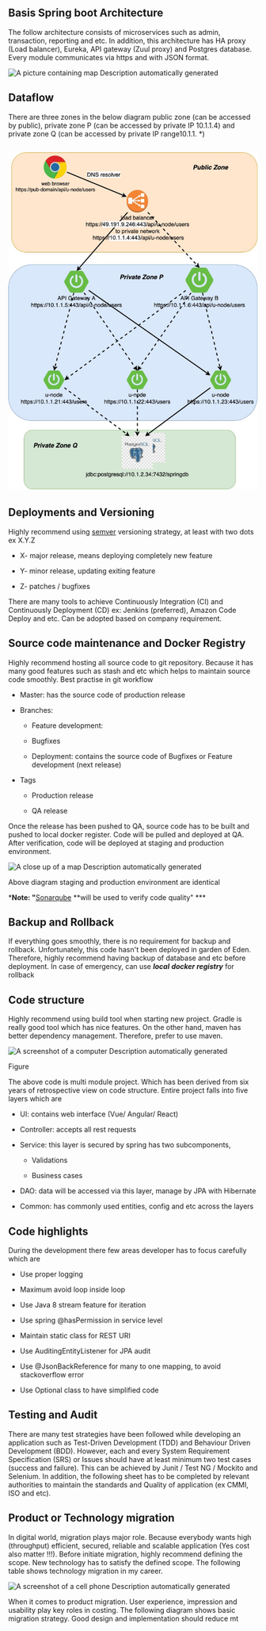 Basis Spring boot Architecture
------------------------------

The follow architecture consists of microservices such as admin,
transaction, reporting and etc. In addition, this architecture has HA
proxy (Load balancer), Eureka, API gateway (Zuul proxy) and Postgres
database. Every module communicates via https and with JSON format.


![A picture containing map Description automatically
generated](README/BASIC_ARC.jpg)

Dataflow
--------
There are three zones in the below diagram public zone (can be accessed
by public), private zone P (can be accessed by private IP 10.1.1.4) and
private zone Q (can be accessed by private IP range10.1.1. \*)

![A close up of a map Description automatically generated](README/DATA-FLOW.jpg)
------------------------------------------------------------------------------------------------------------------------




Deployments and Versioning
--------------------------

Highly recommend using [semver](https://semver.org/) versioning
strategy, at least with two dots ex X.Y.Z

-   X- major release, means deploying completely new feature

-   Y- minor release, updating exiting feature

-   Z- patches / bugfixes

There are many tools to achieve Continuously Integration (CI) and
Continuously Deployment (CD) ex: Jenkins (preferred), Amazon Code Deploy
and etc. Can be adopted based on company requirement.

Source code maintenance and Docker Registry
-------------------------------------------

Highly recommend hosting all source code to git repository. Because it
has many good features such as stash and etc which helps to maintain
source code smoothly. Best practise in git workflow

-   Master: has the source code of production release

-   Branches:

    -   Feature development:

    -   Bugfixes

    -   Deployment: contains the source code of Bugfixes or Feature
        development (next release)

-   Tags

    -   Production release

    -   QA release

Once the release has been pushed to QA, source code has to be built and
pushed to local docker register. Code will be pulled and deployed at QA.
After verification, code will be deployed at staging and production
environment.

![A close up of a map Description automatically
generated](README/CI-CD.jpg)

Above diagram staging and production environment are identical

***Note: "**[Sonarqube](https://www.sonarqube.org/) **will be used to
verify code quality" ***

Backup and Rollback 
--------------------

If everything goes smoothly, there is no requirement for backup and
rollback. Unfortunately, this code hasn't been deployed in garden of
Eden. Therefore, highly recommend having backup of database and etc
before deployment. In case of emergency, can use ***local** **docker
registry*** for rollback

Code structure
--------------

Highly recommend using build tool when starting new project. Gradle is
really good tool which has nice features. On the other hand, maven has
better dependency management. Therefore, prefer to use maven.

![A screenshot of a computer Description automatically
generated](README/CODE.jpg)

Figure

The above code is multi module project. Which has been derived from six
years of retrospective view on code structure. Entire project falls into
five layers which are

-   UI: contains web interface (Vue/ Angular/ React)

-   Controller: accepts all rest requests

-   Service: this layer is secured by spring has two subcomponents,

    -   Validations

    -   Business cases

-   DAO: data will be accessed via this layer, manage by JPA with
    Hibernate

-   Common: has commonly used entities, config and etc across the layers

Code highlights
---------------

During the development there few areas developer has to focus carefully
which are

-   Use proper logging

-   Maximum avoid loop inside loop

-   Use Java 8 stream feature for iteration

-   Use spring \@hasPermission in service level

-   Maintain static class for REST URI

-   Use AuditingEntityListener for JPA audit

-   Use \@JsonBackReference for many to one mapping, to avoid
    stackoverflow error

-   Use Optional class to have simplified code

Testing and Audit
-----------------

There are many test strategies have been followed while developing an
application such as Test-Driven Development (TDD) and Behaviour Driven
Development (BDD). However, each and every System Requirement
Specification (SRS) or Issues should have at least minimum two test
cases (success and failure). This can be achieved by Junit / Test NG /
Mockito and Selenium. In addition, the following sheet has to be
completed by relevant authorities to maintain the standards and Quality
of application (ex CMMI, ISO and etc).
                                                    

Product or Technology migration
-------------------------------

In digital world, migration plays major role. Because everybody wants
high (throughput) efficient, secured, reliable and scalable application
(Yes cost also matter !!!). Before initiate migration, highly recommend
defining the scope. New technology has to satisfy the defined scope. The
following table shows technology migration in my career.



![A screenshot of a cell phone Description automatically
generated](README/MIGRATION.jpg)

When it comes to product migration. User experience, impression and
usability play key roles in costing. The following diagram shows basic
migration strategy. Good design and implementation should reduce mt
